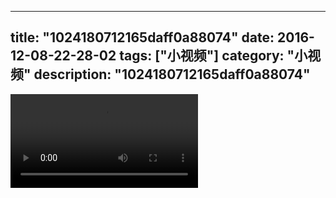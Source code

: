 
---
title: "1024180712165daff0a88074"
date: 2016-12-08-22-28-02
tags: ["小视频"]
category: "小视频"
description: "1024180712165daff0a88074"
---
<video src="http://ohtsqip0g.bkt.clouddn.com/1024180712165daff0a88074.mp4" controls="controls"></video>
